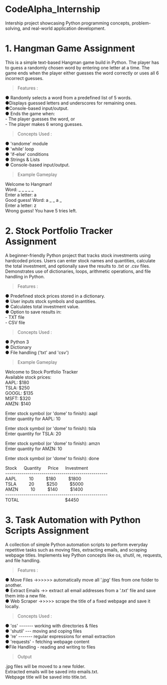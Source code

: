 # CodeAlpha_Internship
Intership project showcasing Python programming concepts, problem-solving, and real-world application development.

# 1. Hangman Game Assignment
This is a simple text-based Hangman game build in Python. The player has to guess a randomly chosen word by entering one letter at a time. The game ends when the player either guesses the word correctly or uses all 6 incorrect guesses.

> Features : 

●​ Randomly selects a word from a predefined list of 5 words.   <br>
●​ Displays guessed letters and underscores for remaining ones. <br>
●​ Console-based input/output.          <br>
●​ Ends the game when:                  <br>
    - The player guesses the word, or  <br>
    - The player makes 6 wrong guesses.

> Concepts Used :

●​ 'randome' module             <br>
●​ 'while' loop                 <br>
●​ 'if-else' conditions         <br>
●​ Strings & Lists              <br>
●​ Console-based input/output.  <br>

> Example Gameplay

Welcome to Hangman!             <br>
Word: _ _ _ _ _                 <br>
Enter a letter: a               <br>
Good guess! Word: a _ _ a _     <br>
Enter a letter: z               <br>
Wrong guess! You have 5 tries left.

# 2. Stock Portfolio Tracker Assignment
A beginner-friendly Python project that tracks stock investments using hardcoded prices. Users can enter stock names and quantities, calculate the total investment, and optionally save the results to .txt or .csv files. Demonstrates use of dictionaries, loops, arithmetic operations, and file handling in Python.

> Features : 

●​ Predefined stock prices stored in a dictionary.  <br>
●​ User inputs stock symbols and quantities.        <br>
●​ Calculates total investment value.               <br>
●​ Option to save results in:                       <br>
    - TXT file <br>
    - CSV file

> Concepts Used :

●​  Python 3                            <br>
●​  Dictionary                          <br>
●​  File handling ('txt' and 'csv')     <br>

> Example Gameplay

Welcome to Stock Portfolio Tracker          <br>
Available stock prices:                     <br>
AAPL: $180                                  <br>
TSLA: $250                                  <br>
GOOGL: $135                                 <br>
MSFT: $320                                  <br>
AMZN: $140                                  <br>

Enter stock symbol (or 'dome' to finish): aapl      <br>
Enter quantity for AAPL: 10                         <br>

Enter stock symbol (or 'dome' to finish): tsla      <br>
Enter quantity for TSLA: 20                         <br>

Enter stock symbol (or 'dome' to finish): amzn      <br>
Enter quantity for AMZN: 10                         <br>

Enter stock symbol (or 'dome' to finish): done      <br>

Stock &emsp; Quantity &emsp; Price &emsp; Investment            <br>
---------------------------------------------------             <br>
AAPL &emsp; &emsp; 10 &emsp; &emsp; $180 &emsp; &emsp; $1800    <br>
TSLA &emsp; &emsp; 20  &emsp; &emsp; $250 &emsp; &emsp; $5000   <br>
AMZN &emsp; &emsp; 10 &emsp; &emsp; $140 &emsp; &emsp; $1400    <br>
---------------------------------------------------             <br>
TOTAL &emsp; &emsp; &emsp; &emsp; &emsp; &emsp; &emsp; &emsp; $4450

# 3. Task Automation with Python Scripts Assignment
A collection of simple Python automation scripts to perform everyday repetitive tasks such as moving files, extracting emails, and scraping webpage titles.
Implements key Python concepts like os, shutil, re, requests, and file handling.

> Features : 

●​  Move Files ->>>>>> automatically move all '.jpg' files from one folder to another.   <br>
●​  Extract Emails ->> extract all email addresses from a '.txt' file and save them into a new file. <br>
●​  Web Scraper ->>>>> scrape the title of a fixed webpage and save it locally.  

> Concepts Used :

●​  'os' ------- working with directories & files           <br>
●​  'shutil' --- moving and coping files                    <br>
●​  're' ------- regular expressions for email extraction   <br>
●​  'requests' - fetching webpage content                   <br>
●​  File Handling - reading and writing to files            <br>

> Output

.jpg files will be moved to a new folder.            <br>
Extracted emails will be saved into emails.txt.      <br>
Webpage title will be saved into title.txt.
